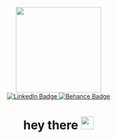 <div id="header" align="center">
  <img src="https://media.giphy.com/media/2FCo5v03ln7DHtksEX/giphy.gif" width="200"/>
      <div id="badges">
            <a href="https://www.linkedin.com/in/jordan-witt-3638b3203/">
                  <img src="https://img.shields.io/badge/LinkedIn-pink?style=for-the-badge&logo=linkedin&logoColor=white" alt="LinkedIn Badge"/>
            </a>
            <a href="https://www.behance.net/jordanrwitt?tracking_source=search_users|Jordan%20Witt">
                  <img src="https://img.shields.io/badge/Behance-pink?style=for-the-badge&logo=behance&logoColor=white" alt="Behance Badge"/>
            </a>    
       </div>
            <img src="https://komarev.com/ghpvc/?username=JordanWitt&style=flat-square&color=blue" alt=""/>
      <h1>
       hey there
            <img src="https://media.giphy.com/media/hvRJCLFzcasrR4ia7z/giphy.gif" width="30px"/>
      </h1>
</div>

